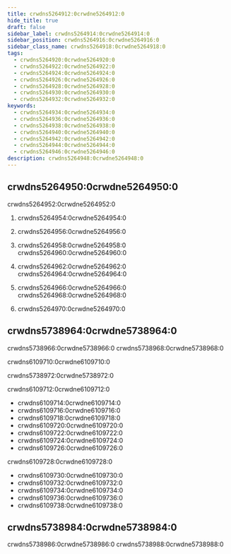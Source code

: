 ```yaml
---
title: crwdns5264912:0crwdne5264912:0
hide_title: true
draft: false
sidebar_label: crwdns5264914:0crwdne5264914:0
sidebar_position: crwdns5264916:0crwdne5264916:0
sidebar_class_name: crwdns5264918:0crwdne5264918:0
tags:
  - crwdns5264920:0crwdne5264920:0
  - crwdns5264922:0crwdne5264922:0
  - crwdns5264924:0crwdne5264924:0
  - crwdns5264926:0crwdne5264926:0
  - crwdns5264928:0crwdne5264928:0
  - crwdns5264930:0crwdne5264930:0
  - crwdns5264932:0crwdne5264932:0
keywords:
  - crwdns5264934:0crwdne5264934:0
  - crwdns5264936:0crwdne5264936:0
  - crwdns5264938:0crwdne5264938:0
  - crwdns5264940:0crwdne5264940:0
  - crwdns5264942:0crwdne5264942:0
  - crwdns5264944:0crwdne5264944:0
  - crwdns5264946:0crwdne5264946:0
description: crwdns5264948:0crwdne5264948:0
---
```


## crwdns5264950:0crwdne5264950:0

crwdns5264952:0crwdne5264952:0

1. crwdns5264954:0crwdne5264954:0

2. crwdns5264956:0crwdne5264956:0

3. crwdns5264958:0crwdne5264958:0 crwdns5264960:0crwdne5264960:0

4. crwdns5264962:0crwdne5264962:0 crwdns5264964:0crwdne5264964:0

5. crwdns5264966:0crwdne5264966:0 crwdns5264968:0crwdne5264968:0

6. crwdns5264970:0crwdne5264970:0

## crwdns5738964:0crwdne5738964:0

crwdns5738966:0crwdne5738966:0 crwdns5738968:0crwdne5738968:0

crwdns6109710:0crwdne6109710:0

crwdns5738972:0crwdne5738972:0

crwdns6109712:0crwdne6109712:0

- crwdns6109714:0crwdne6109714:0
- crwdns6109716:0crwdne6109716:0
- crwdns6109718:0crwdne6109718:0
- crwdns6109720:0crwdne6109720:0
- crwdns6109722:0crwdne6109722:0
- crwdns6109724:0crwdne6109724:0
- crwdns6109726:0crwdne6109726:0

crwdns6109728:0crwdne6109728:0

- crwdns6109730:0crwdne6109730:0
- crwdns6109732:0crwdne6109732:0
- crwdns6109734:0crwdne6109734:0
- crwdns6109736:0crwdne6109736:0
- crwdns6109738:0crwdne6109738:0

## crwdns5738984:0crwdne5738984:0

crwdns5738986:0crwdne5738986:0 crwdns5738988:0crwdne5738988:0
